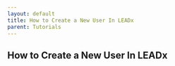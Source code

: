 ```yaml
---
layout: default
title: How to Create a New User In LEADx
parent: Tutorials
---
```


## How to Create a New User In LEADx

